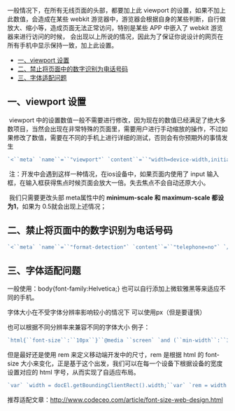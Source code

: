 一般情况下，在所有无线页面的头部，都要加上此 viewport 的设置，如果不加上此数值，会造成在某些 webkit 游览器中，游览器会根据自身的某些判断，自行做放大、缩小等，造成页面无法正常访问，特别是某些 APP 中嵌入了 webkit 游览器来进行访问的时候， 会出现以上所说的情况，因此为了保证你说设计的网页在所有手机中显示保持一致，加上此设置。



- [一、viewport 设置](http://wiki.iyunxiao.com/pages/viewpage.action?pageId=157123096#H5适配-一、viewport设置)
- [二、禁止将页面中的数字识别为电话号码](http://wiki.iyunxiao.com/pages/viewpage.action?pageId=157123096#H5适配-二、禁止将页面中的数字识别为电话号码)
- [三、字体适配问题](http://wiki.iyunxiao.com/pages/viewpage.action?pageId=157123096#H5适配-三、字体适配问题)



## 一、viewport 设置

​       viewport 中的设置数值一般不需要进行修改，因为现在的数值已经满足了绝大多数项目，当然会出现在非常特殊的页面里，需要用户进行手动缩放的操作，不过如果修改了数值，需要在不同的手机上进行详细的测试，否则会有你预期外的事情发生

```js
`<``meta` `name``=``"viewport"` `content``=``"width=device-width,initial-scale=1.0,minimum-scale=1.0,maximum-scale=1.0,user-scalable=no"` `/>`
```



​         注：开发中会遇到这样一种情况，在ios设备中，如果页面内使用了 input 输入框，在输入框获得焦点时候页面会放大一倍。失去焦点不会自动还原大小。

​                我们只需要更改头部 meta属性中的 **minimum-scale 和 maximum-scale 都设为1**，如果为 0.5就会出现上述情况；



## 二、禁止将页面中的数字识别为电话号码

```js
`<``meta` `name``=``"format-detection"` `content``=``"telephone=no"` `/>`
```

## 三、字体适配问题

一般使用：body{font-family:Helvetica;}  也可以自行添加上微软雅黑等来适应不同的手机。

字体大小在不受字体分辨率影响较小的情况下 可以使用px（但是要谨慎）

也可以根据不同分辨率来兼容不同的字体大小 例子：

```js
`html{``font-size``:``10px``}``@media ``screen` `and (``min-width``:``321px``) and (``max-width``:``375px``){html{``font-size``:``11px``}}``@media ``screen` `and (``min-width``:``376px``) and (``max-width``:``414px``){html{``font-size``:``12px``}}``@media ``screen` `and (``min-width``:``415px``) and (``max-width``:``639px``){html{``font-size``:``15px``}}``@media ``screen` `and (``min-width``:``640px``) and (``max-width``:``719px``){html{``font-size``:``20px``}}``@media ``screen` `and (``min-width``:``720px``) and (``max-width``:``749px``){html{``font-size``:``22.5px``}}``@media ``screen` `and (``min-width``:``750px``) and (``max-width``:``799px``){html{``font-size``:``23.5px``}}``@media ``screen` `and (``min-width``:``800px``){html{``font-size``:``25px``}}`
```



但是最好还是使用 rem 来定义移动端开发中的尺寸，rem 是根据 html 的 font-size 大小来变化，正是基于这个出发，我们可以在每一个设备下根据设备的宽度设置对应的 html 字号，从而实现了自适应布局。

```js
`var` `width = docEl.getBoundingClientRect().width;``var` `rem = width * 100 / designWidth;``docEl.style.fontSize = rem + "px”;`
```





推荐适配文章：http://www.codeceo.com/article/font-size-web-design.html